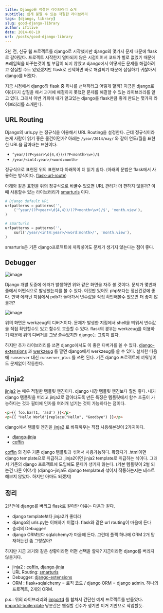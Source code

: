```yaml
---
title: Django용 적절한 라이브러리 소개
subtitle: 쉽게 붙일 수 있는 적절한 라이브러리
tags: [django, library]
slug: good-django-library
author: if1live
date: 2014-08-10
url: /posts/good-django-library
---
```


2년 전, 신규 웹 프로젝트를 django로 시작했지만 django의 몇가지 문제
때문에 flask로 갈아탔다. 프로젝트 시작한지 얼마되지 않은 시점이어서
코드가 별로 없었기 때문에 프레임웍을 바꾸는것이 별 부담이 되지 않았고
django에서 어떻게든 문제를 해결하려고 삽질할 수도 있었겠지만 flask로
선택하면 바로 해결되기 때문에 삽질하기 귀찮아서 django를 버렸다.

지금 시점에서 django와 flask 중 하나를 선택하라고 어떻게 할까? 지금은
django로 여러가지 삽질을 해서 과거에 해결하지 못했던 문제를 해결할 수
있는 라이브러리를 알고 있다. 그래서 이번 기회에 내가 알고있는 django를
flask만큼 좋게 만드는 몇가지 라이브러리를 소개한다.

## URL Routing

Django의 urls.py 는 정규식을 이용해서 URL Routing을 설정한다. 근데
정규식이라는게 사람이 읽기 좋은 물건이던가? 아래는 `/year/2014/may/` 와
같이 연도/월을 표현한 URL을 잡아내는 표현이다.

* `^year/(?P<year>\d{4,4})/(?P<month>\w+)/$`
* `/year/<int4:year>/<word:month>`

정규식으로 표현된 위의 표현보다 아래쪽이 더 읽기 쉽다. (아래의 문법은 flask에서 사용하는 방식이다.
[flask-url-route](http://flask.pocoo.org/docs/api/#url-route-registrations))

아래와 같은 표현을 위의 정규식으로 바꿀수 있으면 URL 관리가 더 편하지 않을까?
이때 사용할수 있는 라이브러리가
[smarturls](http://amitu.com/smarturls/) 이다.

```python
# Django default URL
urlpatterns = patterns('',
    ('^year/(?P<year>\d{4,4})/(?P<month>\w+)/$', 'month.view'),
)

# smarturls
urlpatterns = patterns('',
    surl('/year/<int4:year>/<word:month>/', 'month.view'),
)
```

smarturls은 기존 django프로젝트에 끼워넣어도 문제가 생기지 않는다는 점이
좋다.

## Debugger

![image]({attach}good-django-library/twdp_0804.png)

Django 개발 도중에 에러가 발생하면 위와 같은 화면을 자주 볼 것이다.
문제가 몇번째 줄에서 어떤식으로 발생했는지를 볼 수 있다. 이것만 있어도
php보다는 정신건강에 좋다. 만약 에러난 지점에서 pdb가 돌아가서 변수값을
직접 확인해볼수 있으면 더 좋지 않을까?

![image]({attach}good-django-library/debug-screenshot.png)

위의 화면은 werkzeug의 디버거이다. 문제가 발생한 지점에서 shell을 띄워서
변수값을 직접 확인할수도 있고 함수도 호출할 수 있다. flask의 경우는
werkzeug를 이용하기 때문에 위의 디버거를 그냥 쓸수있지만 django는 그렇지
않다.

하지만 추가 라이브러리를 쓰면 django에서도 이 좋은 디버거를 쓸 수 있다.
[django-extensions](https://github.com/django-extensions/django-extensions)
과 [werkzeug](http://werkzeug.pocoo.org/) 를 깔면 django에서 werkzeug를
쓸 수 있다. 설치한 다음에 `runserver` 대신 `runserver_plus` 를 쓰면
된다. 기존 django 프로젝트에 끼워넣어도 문제없이 작동한다.

## Jinja2

[jinja2](http://jinja.pocoo.org/docs/) 는 매우 적절한 템플릿 엔진이다.
django 내장 템플릿 엔진보다 훨씬 좋다. 내가 django 템플릿을 버리고
jinja2로 갈아타도록 만든 특징은 템플릿에서 함수 호출이 가능하다는 것과
필터에 인자를 여러개 넘기는 것이 가능하다는 점이다.

```html
<p>{{ foo.bar(1, 'asd') }}</p>
<p>{{ "Hello World"|replace("Hello", "Goodbye") }}</p>
```

django에서 템플릿 엔진을 [jinja2](http://jinja.pocoo.org/docs/) 로
바꿔끼우는 직접 사용해본것이 2가지이다.

* [django-jinja](https://github.com/niwibe/django-jinja)
* [coffin](https://github.com/coffin/coffin)

[coffin](https://github.com/coffin/coffin) 의 경우 기존 django 템플릿과
섞어서 사용가능하다. 확장자가 .html이면 django template으로 취급하고
.jinja2이면 jinja2 template로 취급하는 식이다. 그래서 기존의 django
프로젝트에 도입해도 문제가 생기지 않는다. (기본 템플릿이 2벌 되는건 다른
이야기) (django-jinja도 django template과 섞어서 작동하는지는
테스트해보지 않았다. 하지만 아마도 되겠지)

## 정리

2년전에 django를 버리고 flask로 갈아탄 이유는 다음과 같다.

* django template보다 jinja2가 좋더라
* django의 urls.py는 이해하기 어렵다. flask와 같은 url routing이 마음에 든다
* 승리의 Debugger!
* django ORM보다 sqlalchemy가 마음에 든다. 그런데 플젝 하나에 ORM 2개 탑재하는건 좀 그렇잖아?

하지만 지금 과거와 같은 상황이라면 어떤 선택을 할까? 지금이라면 django를
버리지 않을거다.

* jinja2 : [coffin](https://github.com/coffin/coffin), [django-jinja](https://github.com/niwibe/django-jinja)
* URL Routing: [smarturls](http://amitu.com/smarturls/)
* Debugger: [django-extensions](https://github.com/django-extensions/django-extensions)
* ORM : flask+sqlalchemy = 로직 코드 / django ORM = django admin. 하나의 프로젝트, 2개의 ORM.

p.s.: 위의 라이브러리와 [importd](http://amitu.com/importd/) 를 합쳐서 간단한 예제 프로젝트를 만들었다.
[importd-boilerplate](https://github.com/if1live/importd-boilerplate)
당분간은 웹질할 건수가 생기면 이거 기반으로 작업할듯.
